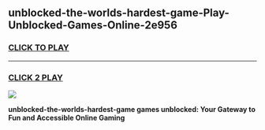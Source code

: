 
## unblocked-the-worlds-hardest-game-Play-Unblocked-Games-Online-2e956
<h3>
<a href="https://premium76.site?title=unblocked-the-worlds-hardest-game&ref=24A">CLICK TO PLAY</a></h3>
<hr>

<h3>
<a href="https://premium76.site?title=unblocked-the-worlds-hardest-game&ref=24A">CLICK 2 PLAY</a>
  
</h3>

<a href="https://premium76.site?title=unblocked-the-worlds-hardest-game&ref=24A"><img src="https://clearcache.store/games.png"></a>


**unblocked-the-worlds-hardest-game games unblocked: Your Gateway to Fun and Accessible Online Gaming**
